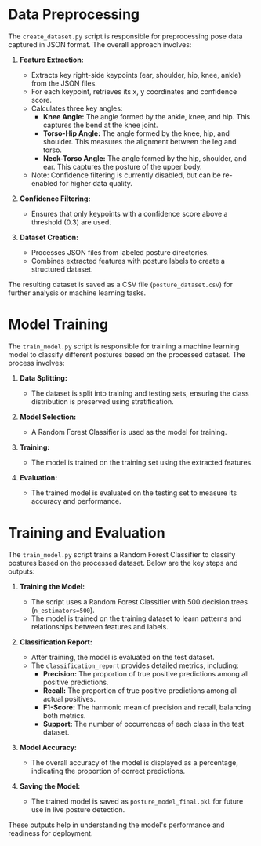 # Data Preprocessing

The `create_dataset.py` script is responsible for preprocessing pose data captured in JSON format. The overall approach involves:

1. **Feature Extraction:**
   - Extracts key right-side keypoints (ear, shoulder, hip, knee, ankle) from the JSON files.
   - For each keypoint, retrieves its x, y coordinates and confidence score.
   - Calculates three key angles:
     - **Knee Angle:** The angle formed by the ankle, knee, and hip. This captures the bend at the knee joint.
     - **Torso-Hip Angle:** The angle formed by the knee, hip, and shoulder. This measures the alignment between the leg and torso.
     - **Neck-Torso Angle:** The angle formed by the hip, shoulder, and ear. This captures the posture of the upper body.
   - Note: Confidence filtering is currently disabled, but can be re-enabled for higher data quality.

2. **Confidence Filtering:**
   - Ensures that only keypoints with a confidence score above a threshold (0.3) are used.

3. **Dataset Creation:**
   - Processes JSON files from labeled posture directories.
   - Combines extracted features with posture labels to create a structured dataset.

The resulting dataset is saved as a CSV file (`posture_dataset.csv`) for further analysis or machine learning tasks.

# Model Training

The `train_model.py` script is responsible for training a machine learning model to classify different postures based on the processed dataset. The process involves:

1. **Data Splitting:**
   - The dataset is split into training and testing sets, ensuring the class distribution is preserved using stratification.

2. **Model Selection:**
   - A Random Forest Classifier is used as the model for training.

3. **Training:**
   - The model is trained on the training set using the extracted features.

4. **Evaluation:**
   - The trained model is evaluated on the testing set to measure its accuracy and performance.

# Training and Evaluation

The `train_model.py` script trains a Random Forest Classifier to classify postures based on the processed dataset. Below are the key steps and outputs:

1. **Training the Model:**
   - The script uses a Random Forest Classifier with 500 decision trees (`n_estimators=500`).
   - The model is trained on the training dataset to learn patterns and relationships between features and labels.

2. **Classification Report:**
   - After training, the model is evaluated on the test dataset.
   - The `classification_report` provides detailed metrics, including:
     - **Precision:** The proportion of true positive predictions among all positive predictions.
     - **Recall:** The proportion of true positive predictions among all actual positives.
     - **F1-Score:** The harmonic mean of precision and recall, balancing both metrics.
     - **Support:** The number of occurrences of each class in the test dataset.

3. **Model Accuracy:**
   - The overall accuracy of the model is displayed as a percentage, indicating the proportion of correct predictions.

4. **Saving the Model:**
   - The trained model is saved as `posture_model_final.pkl` for future use in live posture detection.

These outputs help in understanding the model's performance and readiness for deployment.